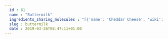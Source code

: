 ```yaml
---
  id : 61
  name : "Buttermilk"
  ingredients_sharing_molecules : "[{'name': 'Cheddar Cheese', 'wiki': 'Cheddar_cheese', 'id': 65, 'category': 'Dairy', 'common_molecules': [5281, 6140, 7895, 6274, 520296, 8094, 612, 18827, 402, 994, 284, 1060, 1068]}, {'name': 'Beef Processed', 'wiki': 'Beef', 'id': 271, 'category': 'Meat', 'common_molecules': [6202, 520296, 6140, 7895, 6274, 644104, 8094, 612, 1130, 994, 402, 1060, 1068]}, {'name': 'Egg', 'wiki': 'Egg_as_food', 'id': 0, 'category': 'Animal Product', 'common_molecules': [6202, 6140, 7895, 6274, 644104, 8094, 612, 1130, 18827, 994, 402, 1068]}, {'name': 'Rice', 'wiki': 'Rice', 'id': 55, 'category': 'Cereal', 'common_molecules': [6202, 5281, 6140, 7895, 6274, 644104, 8094, 1130, 18827, 994, 402, 1068]}, {'name': 'Blue Cheese', 'wiki': 'Blue_cheese', 'id': 63, 'category': 'Dairy', 'common_molecules': [5281, 6140, 6274, 520296, 8094, 612, 18827, 402, 994, 284, 1060, 1068]}]"
  slug : buttermilk
  date : 2019-03-26T08:47:11+01:00
---
```




